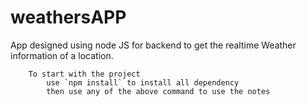 # weathersAPP

App designed using node JS for backend to get the realtime Weather information of a location.

        To start with the project
            use `npm install` to install all dependency
            then use any of the above command to use the notes
